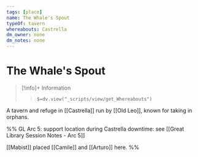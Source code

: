 ```yaml
---
tags: [place]
name: The Whale's Spout
typeOf: tavern
whereabouts: Castrella
dm_owner: none
dm_notes: none
---
```

# The Whale's Spout
>[!info]+ Information  
>> `$=dv.view("_scripts/view/get_Whereabouts")`

A tavern and refuge in [[Castrella]] run by [[Old Leo]], known for taking in orphans.

%%
GL Arc 5: support location during Castrella downtime: see [[Great Library Session Notes - Arc 5]]

[[Mabist]] placed [[Camile]] and [[Arturo]] here.
%%
